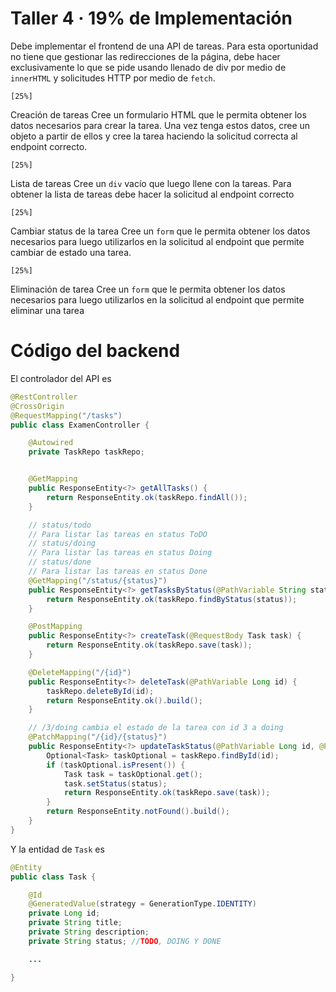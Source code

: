 # Taller 4 · 19% de Implementación
Debe implementar el frontend de una API de tareas. Para esta oportunidad no tiene que gestionar las redirecciones de la página, debe hacer exclusivamente lo que se pide usando llenado de div por medio de `innerHTML` y solicitudes HTTP por medio de `fetch`.

`[25%]` 

Creación de tareas
Cree un formulario HTML que le permita obtener los datos necesarios para crear la tarea. Una vez tenga estos datos, cree un objeto a partir de ellos y cree la tarea haciendo la solicitud correcta al endpoint correcto.

`[25%]` 

Lista de tareas
Cree un `div` vacío que luego llene con la tareas. Para obtener la lista de tareas debe hacer la solicitud al endpoint correcto

`[25%]` 

Cambiar status de la tarea
Cree un `form` que le permita obtener los datos necesarios para luego utilizarlos en la solicitud al endpoint que permite cambiar de estado una tarea.

`[25%]` 

Eliminación de tarea
Cree un `form` que le permita obtener los datos necesarios para luego utilizarlos en la solicitud al endpoint que permite eliminar una tarea

# Código del backend

El controlador del API es
```java
@RestController
@CrossOrigin
@RequestMapping("/tasks")
public class ExamenController {

    @Autowired
    private TaskRepo taskRepo;


    @GetMapping
    public ResponseEntity<?> getAllTasks() {
        return ResponseEntity.ok(taskRepo.findAll());
    }

    // status/todo
    // Para listar las tareas en status ToDO
    // status/doing
    // Para listar las tareas en status Doing
    // status/done
    // Para listar las tareas en status Done
    @GetMapping("/status/{status}")
    public ResponseEntity<?> getTasksByStatus(@PathVariable String status) {
        return ResponseEntity.ok(taskRepo.findByStatus(status));
    }

    @PostMapping
    public ResponseEntity<?> createTask(@RequestBody Task task) {
        return ResponseEntity.ok(taskRepo.save(task));
    }

    @DeleteMapping("/{id}")
    public ResponseEntity<?> deleteTask(@PathVariable Long id) {
        taskRepo.deleteById(id);
        return ResponseEntity.ok().build();
    }

    // /3/doing cambia el estado de la tarea con id 3 a doing
    @PatchMapping("/{id}/{status}")
    public ResponseEntity<?> updateTaskStatus(@PathVariable Long id, @PathVariable String status) {
        Optional<Task> taskOptional = taskRepo.findById(id);
        if (taskOptional.isPresent()) {
            Task task = taskOptional.get();
            task.setStatus(status);
            return ResponseEntity.ok(taskRepo.save(task));
        }
        return ResponseEntity.notFound().build();
    }
}
```

Y la entidad de `Task` es
```java
@Entity
public class Task {

    @Id
    @GeneratedValue(strategy = GenerationType.IDENTITY)
    private Long id;
    private String title;
    private String description;
    private String status; //TODO, DOING Y DONE

    ...

}
```
